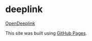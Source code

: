 # deeplink

[OpenDeeplink](meli://paymentcreditcard/dummy-feature)

This site was built using [GitHub Pages](https://pages.github.com/).


